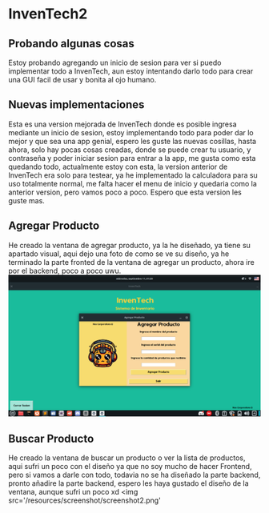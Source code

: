 # InvenTech2

## Probando algunas cosas
Estoy probando agregando un inicio de sesion para ver si puedo implementar todo a InvenTech, aun estoy intentando darlo todo para crear una GUI facil de usar y bonita al ojo humano.

## Nuevas implementaciones
Esta es una version mejorada de InvenTech donde es posible ingresa mediante un inicio de sesion, estoy implementando todo para poder dar lo mejor y que sea una app genial, espero les guste las nuevas cosillas, hasta ahora, solo hay pocas cosas creadas, donde se puede crear tu usuario, y contraseña y poder iniciar sesion para entrar a la app, me gusta como esta quedando todo, actualmente estoy con esta, la version anterior de InvenTech era solo para testear, ya he implementado la calculadora para su uso totalmente normal, me falta hacer el menu de inicio y quedaria como la anterior version, pero vamos poco a poco. Espero que esta version les guste mas.

## Agregar Producto
He creado la ventana de agregar producto, ya la he diseñado, ya tiene su apartado visual, aqui dejo una foto de como se ve su diseño, ya he terminado la parte fronted de la ventana de agregar un producto, ahora ire por el backend, poco a poco uwu.
<img src='/resources/screenshot/screenshot1.png'>

## Buscar Producto
He creado la ventana de buscar un producto o ver la lista de productos, aqui sufri un poco con el diseño ya que no soy mucho de hacer Frontend, pero si vamos a darle con todo, todavia no se ha diseñado la parte backend, pronto añadire la parte backend, espero les haya gustado el diseño de la ventana, aunque sufri un poco xd
<img src='/resources/screenshot/screenshot2.png'